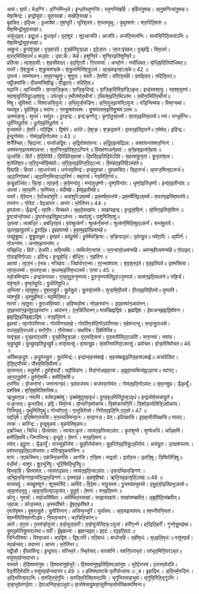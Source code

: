 

  
आघ॑। घा॒ये। येअ॒ग्निं। अ॒ग्निमि॑न्ध॒ते। इ॒न्ध॒तेस्तृ॒णन्ति॑। स्तृ॒णन्ति॑ब॒र्हि:। ब॒र्हिरा॑नु॒षक्। आ॒नु॒षगित्या॑नु॒षक्॥ येषा॒मिन्द्र॑:। इन्द्रो॒युवा॑। युवा॒सखा॑। सखेति॒सखा॑॥  
बृ॒हन्नित्। इदि॒ध्म:। इ॒ध्मये॑षां। ए॒षां॒भूरि॑। भूरि॑श॒स्तं। श॒स्तम्पृ॒थु:। पृ॒थुश्शरु॑:। शरु॒रिति॒शरु॑:॥ येषा॒मिन्द्रो॒युवा॒सखा॑॥  
अयु॑ध्द॒इत्। इद्यु॒धा। यु॒धावृतं॑। वृतं॒शूर॑:। शूर॒आज॑ति। आज॑ति। अज॑ति॒सत्व॑भि:। सत्व॑भि॒रिति॒सत्व॑ऽभि:॥ येषा॒मिन्द्रो॒युवा॒सखा॑॥  
आबु॒न्दं। बु॒न्दंवृ॑त्र॒हा। वृ॒त्र॒हाद॑दे। वृ॒त्र॒हेति॑वृ॒त्र॒ऽहा। द॒दे॒जा॒त:। जा॒त:पृ॑च्छत्। पृ॒च्छ॒द्वि। विमा॒तरं॑। मा॒तर॒मिति॑मा॒तरं॑॥ कउ॒ग्रा:। उ॒ग्रा:के। केह॑। ह॒शृ॒ण्वि॒रे। शृ॒ण्वि॒रइति॑शृ॒ण्वि॒रे॥  
प्रति॑त्वा। त्वा॒श॒व॒सी:। श॒व॒सीव॑दत्। व॒द॒द्गि॒रौ। गि॒रावप्स॑:। अप्सो॒न। नयो॑धिषत्। यो॒धि॒ष॒दिति॑योधिषत्॥ यस्ते॑। ते॒श॒त्रु॒त्वं। श॒त्रु॒त्वमा॑च॒के। श॒त्रु॒त्वमिति॑श॒त्रु॒ऽत्वं। आ॒च॒कइत्या॒ऽच॒के॥ 42 ॥  
उ॒तत्वं। त्वम्म॑घवन्। म॒घ॒व॒न्च्छृ॒णु॒। शृ॒णु॒य:। यस्ते॑। ते॒वष्टि॑। वष्टि॑व॒वक्षि॑। व॒वक्षि॒तत्। तदिति॒तत्॥ यद्वी॒ळया॑सि। वी॒ळया॑सिवी॒ळु। वी॒ळुतत्। तदिति॒त्॥  
यदा॒जिं। आ॒जिंया॑ति। या॒त्या॒जि॒कृत्। या॒जि॒कृदिन्द्र॑:। या॒जि॒कृदिति॑या॒जि॒ऽकृत्। इन्द्र॑स्वश्व॒यु:। स्व॒श्व॒युरुप॑। स्व॒श्व॒युरिति॑सु॒ऽअ॒श्व॒यु:। उपेत्युप॑॥ र॒थीत॑मोर॒थीनां॑। र॒थित॑म॒इति॑र॒थिऽत॑म:। र॒थीना॒मिति॑र॒थीनां॑॥  
विषु। सुविश्वा॑:। विश्वा॑अभि॒युज॑:। अ॒भि॒युजो॒वज्रि॑न्। अ॒भि॒युज॒इत्य॑भि॒ऽयुज॑:। वज्रि॒न्विष्व॑क्। विष्व॒ग्यथा॑। यथा॑वृ॒ह। वृ॒हेति॑वृ॒ह॥ भवा॑न:। न॒स्सु॒श्रव॑स्तम:। सु॒श्रव॑स्तम॒इति॑सु॒श्रव॑:ऽतम:॥  
अ॒स्माकं॒सु। सुरथं॑। रथं॑पु॒र:। पु॒रइन्द्र॑:। इन्द्र॑:कृणोतु। कृ॒णो॒तु॒सा॒तये॑। सा॒तय॒इति॑सा॒तये॑॥ नयं। यन्धूर्व॑न्ति। धूर्व॑न्तिधू॒र्तय॑:। धू॒र्तय॒इति॑धू॒र्तय॑:॥  
वृ॒ज्याम॑ते। ते॒परि॑। परि॒द्विष॑:। द्विषोरं॑। अरं॑ते। ते॒श॒क्र॒। श॒क्र॒दा॒वने॑। दा॒वन॒इति॑दा॒वने॑॥ ग॒मेमेत्। इदि॑न्द्र। इ॒न्द्र॒गोम॑त:। गोम॑त॒इति॒गोऽम॑त:॥ 43 ॥  
शनै॑श्चित्। चि॒द्यन्त॑:। यन्तो॑अद्रि॒व:। अ॒द्रि॒वोश्वा॑वन्त:। अ॒द्रि॒व॒इत्य॑द्रिऽव:। अश्वा॑वन्तश्शत॒ग्विन॑:। अश्व॑वन्त॒इत्यश्व॑ऽवन्त:। श॒त॒ग्विन॒इति॑श॒त॒ऽग्विन॑:॥ वि॒वक्ष॑णाअने॒हस॑:। अ॒ने॒हस॒इत्य॑ने॒हस॑:॥  
ऊ॒र्ध्वाहि। हिते॑। ते॒दि॒वेदि॑वे। दि॒वेदि॑वेस॒हस्रा॑। दि॒वदि॑व॒इति॑दि॒वेऽदि॑वे। स॒हस्रा॑सू॒नृता॑। सू॒नृता॑श॒ता। श॒तेति॑श॒त॥ ज॒रि॒तृभ्यो॑वि॒मंह॑ते। ज॒रि॒तृत्य॒इति॑ज॒रि॒तृऽभ्य॑:। वि॒मंह॑त॒इति॑वि॒ऽमंह॑ते॥  
वि॒द्माहि। हित्वा॑। त्वा॒धनं॑जयं। धनं॑जय॒मिन्द्र॑। इन्द्र॑दृ॒ह्ळा। दृ॒ह्ळाचि॑त्। चि॒दा॒रुजं॑। आ॒रुज॒मित्या॒ऽरुजं॑॥ आ॒दा॒रिणं॒यथा॑। आ॒दा॒रिण॒मित्या॒ऽदा॒रिणं॑। यथा॒गयं॑। गय॒मिति॒गयं॑॥  
क॒कु॒हञ्चि॑त्। चि॒त्वा॒। त्वा॒क॒वे॒। क॒वे॒मन्द॑तु। मन्द॑तुधृष्णो। धृ॒ष्ण॒विन्द॑व:। धृ॒ष्णो॒इति॑धृष्णो। इन्द॑व॒इतीन्द॑व:॥ आत्वा॑। त्वा॒फ॒णिं। फ॒णिंयत्। यदीम॑हे। ईम॑ह॒इतीम॑हे॥  
यस्ते॑। ते॒रे॒वान्। रे॒वाँअदा॑शुरि:। अदा॑शुरि:प्रम॒मर्ष॑। प्र॒म॒मर्ष॑म॒घत्त॑ये। प्र॒म॒मर्षेति॑प्र॒ऽम॒मर्ष॑। म॒घत्त॑य॒इति॑म॒घत्त॑ये॥ तस्य॑न:। नो॒वेदः॑। वेद॒आभ॑र। आभ॑र। भ॒रेति॑भर॥ 44 ॥  
इ॒मउ॑त्वा। ऊँ॒इत्यूँ॑। त्वा॒वि। विच॑क्षते। च॒क्ष॒ते॒सखा॑य:। सखा॑यइन्द्र। इ॒न्द्र॒सो॒मि॒न॑:। सो॒मिन॒इति॑सो॒मिन॑:॥ पु॒ष्टाव॑न्तो॒यथा॑। पु॒ष्टव॑न्त॒इति॑पु॒ष्टऽव॑न्त:। यथा॑प॒शुं। प॒शुमिति॑प॒शुं॥  
उ॒तत्वा॑। त्वाब॑धि॒रं। अब॑धि॒रंव॒यं। व॒यंश्रुत्क॑र्णं। श्रुत्क॑र्णं॒सन्तं॑। श्रुत्क॑र्ण॒मिति॒श्रुत्ऽक॑र्णं। सन्त॑मू॒तये॑। ऊ॒तय॒इत्यू॒तये॑॥ दू॒रादि॒ह। इ॒हह॑वामहे। ह॒वा॒म॒ह॒इति॑हवामहे॥  
यच्छु॑श्रू॒या:। शु॒श्रू॒याइ॒मं। इ॒मंहवं॑। हवं॑दु॒र्मर्षं॑। दु॒र्मर्षं॑चक्रि॒या:। च॒क्रि॒याउ॒त। उ॒तेत्यु॒त॥ भवे॑रा॒पि:। आ॒पिर्न॑:। नो॒अन्त॑म:। अन्त॑म॒इत्यन्त॑म:॥  
यच्छि॒ध्दि। हिते॑। ते॒अपि॑। अपि॒व्यथि॑:। व्यथि॑र्जग॒न्वांस॑:। ज॒ग॒न्वांसो॒अम॑न्महि। अम॑न्म॒हीत्यम॑न्महि॥ गो॒दाइत्। गो॒दाइति॑गो॒ऽदा:। इदि॑न्द्र। इ॒न्द्र॒बो॒धि॒। बो॒धि॒न॒:। न॒इति॑न:॥  
आत्वा॑। त्वा॒रं॒भं। रं॒भन्न। नजिव्र॑य:। जिव्र॑योरर॒भ्मा। र॒र॒भ्माश॑वस:। श॒व॒श॒स्प॒ते। प॒त॒इति॑पते॥ उ॒श्मसि॑त्वा। त्वा॒स॒धस्थे॑। स॒धस्त॒आ। स॒धस्थ॒इति॑स॒धऽस्थे॑। एत्या॥ 45 ॥  
स्तो॒त्रमिन्द्रा॑य। इन्द्रा॑यगायत। गा॒य॒त॒पु॒रु॒नृ॒म्णाय॑। पु॒रु॒नृ॒म्णायेति॑पु॒रु॒ऽनृ॒म्णाय॑। सत्व॑न॒इति॒सत्व॑ने॥ नकि॒र्यं। यंवृ॑ण्व॒ते। वृ॒ण्व॒तेयु॒धि। यु॒धीति॑यु॒धि॥  
अ॒भित्वा॑। त्वा॒वृ॒ष॒भ॒। वृ॒ष॒भा॒सु॒ते। सु॒तेसु॒तं। सु॒तंसृ॑जामि। सृ॒जा॒मि॒पी॒तये॑। पी॒तय॒इति॑पी॒तये॑॥ तृ॒म्पावि। व्य॑श्नुहि। अ॒श्नु॒ही॒मदं॑। मद॒मिति॒मदं॑॥  
मात्वा॑। त्वा॒मू॒रा:। मू॒राअ॑वि॒ष्यव॑:। अ॒वि॒ष्यवो॒मा। मोप॒हस्वा॑न:। उ॒प॒हस्वा॑न॒आद॑भन्। उ॒प॒हस्वा॑न॒इत्यु॑प॒ऽहस्वा॑न:। आद॑भन्। द॒भ॒न्निति॑दभन्॥ माकीं॑ब्रह्म॒द्विष॑:। ब्र॒ह्मद्विष॑:। दे॒वाअनब्र॒ह्म॒द्विषो॑वन:। ब्र॒ह्म॒द्विष॒इति॑ब्र॒ह्म॒ऽद्विष॑:। वन॒इति॒वन॑:॥  
इ॒हत्वा॑। त्वा॒गोप॑रीणसा। गोप॑रीणसाम॒हे। गोप॑रीण॒सेति॒गोऽप॑रीणसा। म॒हेम॑न्दन्तु। म॒न्द॒न्तु॒राध॑से। राध॑स॒इति॒राध॑से॥ सरो॑गौ॒र:। गौ॒रोयथा॑। यथा॑पिब। पि॒बेति॑पिब॥  
यावृ॑त्र॒हा। वृ॒त्र॒हाप॑रा॒वति॑। वृ॒त्र॒हेति॑वृ॒त्र॒ऽहा। प॒रा॒वति॒सना॑। प॒रा॒वतीति॑प॒रा॒ऽवति॑। सना॒नवा॑। नवा॑च। च॒चु॒च्यु॒वे। चु॒च्यु॒वइति॑चु॒च्यु॒वे॥ तासं॒सत्सु॑। सं॒सत्सु॒प्र। सं॒सत्स्विति॑सं॒ऽसत्सु॑। प्रवो॑चत। वो॒च॒तेति॑वोचत॥ 46 ॥  
अपि॑बत्क॒द्रुव॑:। क॒द्रुव॑स्सु॒तं। सु॒तमिन्द्र॑:। इन्द्र॑स्स॒हस्र॑बाह्वे। स॒हस्र॑बाह्व॒इति॑स॒हस्र॑ऽबाह्वे॥ अत्रा॑देदिष्ट। दे॒दि॒ष्ट॒पौंस्यं॑। पौंस्य॒मिति॒पौंस्यं॑॥  
स॒त्यन्तत्। तत्तु॒र्वशे॑। तु॒र्वशे॒यदौ॑। यदौ॒विदा॑न:। विदा॑नोअह्नवा॒य्यं। अ॒ह्न॒वा॒य्यमित्य॑ह्न॒ऽवा॒य्यं॥ व्या॑नट्। आ॒न॒ट्तु॒र्वणे॑। तु॒र्वणॆ॒शमि॑। शमीति॒शमि॑॥  
त॒रणिं॑व:। वो॒जना॑नां। जना॑नान्त्र॒दं। त्र॒दंवाज॑स्य। वाज॑स्य॒गोम॑त:। गोम॑त॒इति॒गोऽम॑त:॥ स॒मा॒नमु॒प्र। ऊँ॒इत्यूँ॑। प्रशं॑सिषं। शं॒सि॒ष॒मिति॑शंसिषं॥  
ऋ॒भु॒क्षण॒न्न। नवर्त॑वे। वर्त॑वउ॒क्थेषु॑। उ॒क्थेषु॑तुग्र्या॒वृधं॑। तु॒ग्र्य॒वृध॒मिति॑तु॒ग्र्य॒ऽवृधं॑॥ इन्द्रं॒सोमे॒सचा॑सु॒ते॥  
य:कृ॒न्तत्। कृ॒न्तदित्। इद्वि। वियो॒न्यं। यो॒न्यन्त्रि॒शोका॑य। त्रि॒शोका॑यगि॒रिं। त्रि॒शोका॒येति॑त्रि॒ऽशोका॑य। गि॒रिम्पृ॒थुं। पृ॒थुमिति॑पृ॒थुं॥ गोभ्यो॑गा॒तुं। गा॒तुन्निरे॑तवे। निरे॑तव॒इति॒नि:ऽए॒त॒वे॥ 47 ॥  
यद्द॑धि॒षे। द॒धि॒षेम॑न॒स्यसि॑। म॒न॒स्यसि॑मन्दा॒न:। म॒न्दा॒न:प्र। प्रेत्। इदिय॑क्षसि। इ॒य॒क्ष॒सीती॑यक्षसि॥ मातत्। तत्क:। करि॑न्द्र:। इ॒न्द्र॒मृ॒ळय॑। मृ॒ळयेति॑मृळय॥  
द॒भ्रञ्चित्। चिध्दि। हित्वाव॑त:। त्वाव॑त:कृ॒तं। त्वाव॑त॒इतित्वाऽव॑त:। कृ॒तंशृ॒ण्वे। शृ॒ण्वेअधि॑। अधि॒क्षमि॑। क्षमीति॒क्षमि॑॥ जिगा॑त्विन्द्र। इ॒न्द्र॒ते॒। ते॒मन॑:। मन॒इति॒मन॑:॥  
तवेत्। इदु॒ता:। ऊँ॒इत्यूँ॑। तास्सु॑की॒र्तय॑:। सु॒की॒र्तयोसन्। सु॒की॒र्तय॒इति॑सु॒ऽकी॒र्तय॑:। अस॑न्नु॒त। उ॒तप्रश॑स्तय:। प्रश॑स्तय॒इति॒प्रऽश॑स्तय:॥ यदि॑न्द्रमृ॒ळया॑सिन:॥  
मान॑:। न॒एक॑स्मिन्। एक॑स्नि॒न्नाग॑सि। आग॑सि। ग॒सि॒मा। माद्वयो॑:। द्वयो॑रु॒त। उ॒तत्रि॒षु। त्रि॒ष्विति॑त्रि॒षु॥ वधी॒र्मा। माशू॑र। शू॒र॒भूरि॑षु। भूरि॒ष्विति॒भूरि॑षु॥  
बि॒भया॒हि। हित्वाव॑त:। त्वाव॑तउ॒ग्रात्। त्वाव॑त॒इति॒त्वाऽव॑त:। उ॒ग्राद॑भिप्रभ॒ङ्गिण॑:। अ॒भि॒प्र॒भ॒ङ्गिण॒इत्य॑भि॒ऽप्र॒भ॒ङ्गिण॑:॥ द॒स्माद॒हं। अ॒हमृ॑षी॒षह॑:। ऋ॒ति॒सह॒इत्यृ॑ति॒ऽसह॑:॥ 48 ॥  
मासख्यु॑:। सख्यु॒श्शूनं॑। शून॒मावि॑दे। आवि॑दे। वि॒दे॒मा। मापु॒त्रस्य॑। पु॒त्रस्य॑प्रभुवसो। प्र॒भु॒व॒सो॒इति॑प्रभुऽवसो॥ आ॒वृत्व॑द्भूतु। आ॒वृत्व॒दित्या॒ऽवृत्व॑त्। भू॒तु॒ते॒। ते॒मन॑:। मन॒इति॒मन॑:॥  
कोनु। नुमर्या॑:। मर्या॒अमि॑थित:। अमि॑थित॒स्सखा॑। सखा॒सखा॑यं। सखा॑यमब्रवीत्। अ॒ब्र॒वी॒दि॒त्य॑ब्रवीत्॥ ज॒हाक:। कोअ॒स्मत्। अ॒स्मदी॑षते। ई॒ष॒त॒इती॑षते॥  
ए॒वारे॑वृषभ। वृ॒ष॒भा॒सु॒ते। सु॒तेसि॑न्वन्। असि॑न्व॒न्भूरि॑। भूर्या॑वय:। आ॒व॒यइत्या॑वय:॥ श्व॒घ्नीव॑नि॒वता॑। श्व॒घ्नीवेति॑श्व॒घ्नीऽइ॑व। नि॒वता॒चर॑न्। चर॒न्निति॒चर॑न्॥  
आते॑। त॒ए॒ता। ए॒ताव॑चो॒युजा॑। व॒चो॒युजा॒हरी॑। व॒चो॒युजेति॑व॒च॒:ऽयुजा॑। हरी॑गृभ्णॆ। हरी॒इति॒हरी॑। गृ॒भ्णे॒सु॒मद्र॑था। सु॒मद्र॒थेति॑सु॒मत्ऽर॑था॥ यदीं॑। ईं॒ब्र॒ह्मभ्य॑:। ब्र॒ह्मभ्य॒इत्। इद्दद॑:। दद॒इति॒दद॑:॥  
भि॒न्धिविश्वा॑:। विश्वा॒अप॑। अप॒द्विष॑:। द्विष॒:परि॑। परि॒बाध॑:। बाधो॑ज॒हि। ज॒हीमृध॑:। मृध॒इति॒मृध॑:॥ वसु॑स्पा॒र्हं। स्पा॒र्हन्तत्। तदाभ॑र। आभ॑र। भ॒रेति॑भर॥  
यद्वी॒ळौ। वी॒ळावि॑न्द्र। इ॒न्द्र॒यत्। यत्स्थि॒रे। स्थि॒रेयत्। यत्पर्शा॑ने। पर्शा॑ने॒परा॑भृतं। पर॑भृत॒मिति॒पर॑ऽभृतं॥ वसु॑स्पा॒र्हन्तदाभ॑र॥  
यस्य॑ते। ते॒वि॒श्वमा॑नुष:। वि॒श्वमा॑नुषो॒भूरे॑:। वि॒श्वमा॑नुष॒इति॑वि॒श्वऽमा॑नुष:। भूरे॑र्द॒त्तस्य॑। द॒त्तस्य॒वेद॑ति। वेद॒तीति॒वेद॑ति॥ वसु॑स्पा॒र्हन्तदाभ॑र॥ 49 ॥ ॥ इतिषष्ठाष्टके तृतीयोध्याय:॥॒ह। इ॒हाद्भि:। अ॒द्भिर्म॒रुद्भि॑:। अ॒द्भिरित्य॒त्ऽभि:। म॒रुद्भि॒र्भृगु॑भि:। म॒रुद्भि॒रिति॑म॒रुत्ऽभि॑:। भृगु॑भिस्सचा॒भुवा॑। भृगु॑भि॒रिति॒भृगु॑ऽभि:। स॒चा॒भुवेतगदे॒वा:। दे॒वाअनि॑स॒चा॒ऽभुवा॑॥ स॒जोष॑सावु॒षसा॒सूर्ये॑णच॒सोमं॑पिबतमश्विना॥  
